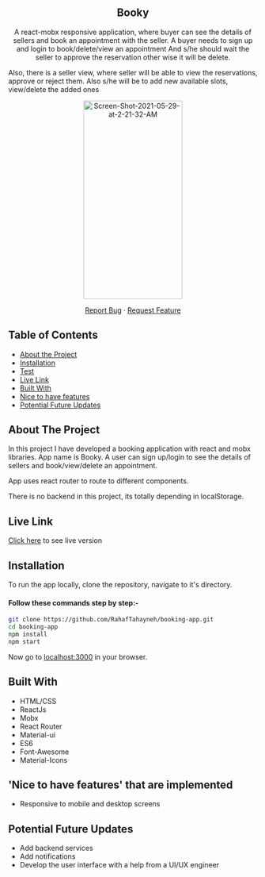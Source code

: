 
<!-- PROJECT LOGO -->

<br />
<p align="center">

  <h2 align="center">Booky</h2>
  <p align="center">A react-mobx responsive application, where buyer can see the details of sellers and book an appointment with the seller. A buyer needs to sign up and login to book/delete/view an appointment And s/he should wait the seller to approve the reservation other wise it will be delete.  </p>
  <p> Also, there is a seller view, where seller will be able to view the reservations, approve or reject them. Also s/he will be to add new available slots, view/delete the added ones</p>
  <a href="https://github.com/RahafTahayneh/booking-app">
    <p align="center"> <a href="https://ibb.co/5hFrKnp"><img src="https://i.ibb.co/Xx87Y30/Screen-Shot-2021-05-29-at-2-21-32-AM.png" alt="Screen-Shot-2021-05-29-at-2-21-32-AM" height="400" width="200" border="0"></a> </p>
  </a>
  <p align="center">
    <a href="https://github.com/RahafTahayneh/booking-app/issues">Report Bug</a>
    · 
    <a href="https://github.com/RahafTahayneh/booking-app/issues">Request Feature</a>
  </p>
</p>

<!-- TABLE OF CONTENTS -->
## Table of Contents

* [About the Project](#about-the-project)
* [Installation](#installation)
* [Test](#test)
* [Live Link](#Live-Link)
* [Built With](#built-with)
* [Nice to have features](#nice-to-have-features)
* [Potential Future Updates](#potential-future-updates)


<!-- ABOUT THE PROJECT -->
## About The Project

In this project I have developed a booking application with react and mobx libraries. App name is Booky. A user can sign up/login to see the details of sellers and book/view/delete an appointment.

App uses react router to route to different components. 

There is no backend in this project, its totally depending in localStorage.
<!-- Live Link  -->

## Live Link

[Click here]() to see live version

<!-- INSTALLATION -->

## Installation

To run the app locally, clone the repository, navigate to it's directory.

#### Follow these commands step by step:-

```bash
git clone https://github.com/RahafTahayneh/booking-app.git
cd booking-app
npm install
npm start
```

Now go to [localhost:3000](http://localhost:3000) in your browser.

<!-- BUILD WITH -->

## Built With

- HTML/CSS
- ReactJs
- Mobx
- React Router
- Material-ui
- ES6
- Font-Awesome
- Material-Icons


<!-- Nice to have features -->

## 'Nice to have features' that are implemented
- Responsive to mobile and desktop screens

<!-- potential future updates -->

## Potential Future Updates

- Add backend services
- Add notifications
- Develop the user interface with a help from a UI/UX engineer
